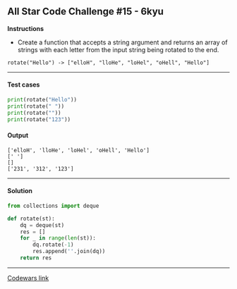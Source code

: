 ## All Star Code Challenge #15 - 6kyu

**Instructions**

- Create a function that accepts a string argument and returns an array of strings with each letter from the input string being rotated to the end.

```
rotate("Hello") -> ["elloH", "lloHe", "loHel", "oHell", "Hello"]
```

---

#### Test cases

```python
print(rotate("Hello"))
print(rotate(" "))
print(rotate(""))
print(rotate("123"))
```

#### Output 

```
['elloH', 'lloHe', 'loHel', 'oHell', 'Hello']
[' ']
[]
['231', '312', '123']
```

---

#### Solution

```python
from collections import deque

def rotate(st):
    dq = deque(st)
    res = []
    for _ in range(len(st)): 
        dq.rotate(-1)
        res.append(''.join(dq))
    return res
```

---

[Codewars link](https://www.codewars.com/kata/586560a639c5ab3a260000f3)
